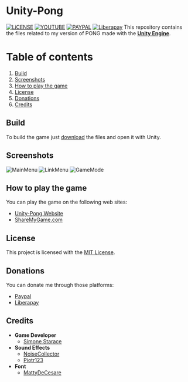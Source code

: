 # Unity-Pong
[![LiCENSE](https://img.shields.io/github/license/SimoneStarace/Unity-Pong?logo=github)](https://github.com/SimoneStarace/Unity-Pong/blob/master/LICENSE) [![YOUTUBE](https://img.shields.io/youtube/views/3PKY2P_fuUw?logo=youtube&logoColor=red&style=flat-square)](https://www.youtube.com/watch?v=3PKY2P_fuUw) [![PAYPAL](https://img.shields.io/badge/Paypal-Donate-blue?logo=paypal)](https://www.paypal.com/paypalme/SimoneStarace) [![Liberapay](https://img.shields.io/badge/Liberapay-Donate-yellow?logo=liberapay)](https://liberapay.com/SimoneStarace/)
This repository contains the files related to my version of PONG made with the **[Unity Engine](https://unity.com/)**.

# Table of contents
1. [Build](#build)
2. [Screenshots](#screenshots)
3. [How to play the game](#how-to-play-the-game)
4. [License](#license)
5. [Donations](#donations)
6. [Credits](#credits)

## Build
To build the game just [download](https://github.com/SimoneStarace/Unity-Pong/archive/master.zip) the files and open it with Unity.

## Screenshots

![MainMenu](https://connect-prd-cdn.unity.com/20200113/p/images/c8fd488f-5b82-4bd8-9c0a-3ebc2cac10ce_Windows_Screenshot_2020.01.13___22.09.47.27.png.1600x0x1.webp)
![LinkMenu](https://connect-prd-cdn.unity.com/20200113/p/images/68f2a557-f9a1-4a64-9d7c-389baa75ce13_Windows_Screenshot_2020.01.13___22.11.27.89.png.1600x0x1.webp)
![GameMode](https://connect-prd-cdn.unity.com/20200113/p/images/27d429fa-e7de-49e8-9a80-7da0623e6617_Windows_Screenshot_2020.01.13___22.11.40.45.png.1600x0x1.webp)

## How to play the game
You can play the game on the following web sites:
- [Unity-Pong Website](https://simonestarace.github.io/Unity-Pong/)
- [ShareMyGame.com](https://sharemygame.com/@Reaver/unity-pong)

## License
This project is licensed with the [MIT License](https://github.com/SimoneStarace/Unity-Pong/blob/master/LICENSE).

## Donations
You can donate me through those platforms:
- [Paypal](https://www.paypal.com/paypalme/SimoneStarace)
- [Liberapay](https://liberapay.com/SimoneStarace/)

## Credits
- **Game Developer**
    - [Simone Starace](https://github.com/SimoneStarace)
- **Sound Effects**
    - [NoiseCollector](https://freesound.org/people/NoiseCollector/)
    - [Piotr123](https://freesound.org/people/Piotr123/)
- **Font**
    - [MattyDeCesare](https://www.dafont.com/mattydecesare.d6113)